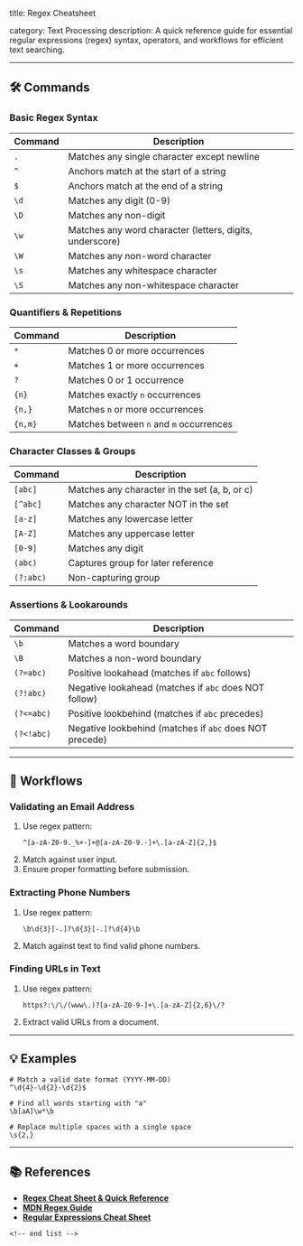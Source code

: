 title: Regex Cheatsheet

category: Text Processing
description: A quick reference guide for essential regular expressions (regex) syntax, operators, and workflows for efficient text searching.

---

## 🛠️ Commands

### **Basic Regex Syntax**

| Command | Description                                              |
| ------- | -------------------------------------------------------- |
| `.`   | Matches any single character except newline              |
| `^`   | Anchors match at the start of a string                   |
| `$`   | Anchors match at the end of a string                     |
| `\d`  | Matches any digit (0-9)                                  |
| `\D`  | Matches any non-digit                                    |
| `\w`  | Matches any word character (letters, digits, underscore) |
| `\W`  | Matches any non-word character                           |
| `\s`  | Matches any whitespace character                         |
| `\S`  | Matches any non-whitespace character                     |

### **Quantifiers & Repetitions**

| Command   | Description                                 |
| --------- | ------------------------------------------- |
| `*`     | Matches 0 or more occurrences               |
| `+`     | Matches 1 or more occurrences               |
| `?`     | Matches 0 or 1 occurrence                   |
| `{n}`   | Matches exactly `n` occurrences           |
| `{n,}`  | Matches `n` or more occurrences           |
| `{n,m}` | Matches between `n` and `m` occurrences |

### **Character Classes & Groups**

| Command     | Description                                   |
| ----------- | --------------------------------------------- |
| `[abc]`   | Matches any character in the set (a, b, or c) |
| `[^abc]`  | Matches any character NOT in the set          |
| `[a-z]`   | Matches any lowercase letter                  |
| `[A-Z]`   | Matches any uppercase letter                  |
| `[0-9]`   | Matches any digit                             |
| `(abc)`   | Captures group for later reference            |
| `(?:abc)` | Non-capturing group                           |

### **Assertions & Lookarounds**

| Command      | Description                                               |
| ------------ | --------------------------------------------------------- |
| `\b`       | Matches a word boundary                                   |
| `\B`       | Matches a non-word boundary                               |
| `(?=abc)`  | Positive lookahead (matches if `abc` follows)           |
| `(?!abc)`  | Negative lookahead (matches if `abc` does NOT follow)   |
| `(?<=abc)` | Positive lookbehind (matches if `abc` precedes)         |
| `(?<!abc)` | Negative lookbehind (matches if `abc` does NOT precede) |

---

## 🔄 Workflows

### **Validating an Email Address**

1. Use regex pattern:
   ```regex
   ^[a-zA-Z0-9._%+-]+@[a-zA-Z0-9.-]+\.[a-zA-Z]{2,}$
   ```
2. Match against user input.
3. Ensure proper formatting before submission.

### **Extracting Phone Numbers**

1. Use regex pattern:
   ```regex
   \b\d{3}[-.]?\d{3}[-.]?\d{4}\b
   ```
2. Match against text to find valid phone numbers.

### **Finding URLs in Text**

1. Use regex pattern:
   ```regex
   https?:\/\/(www\.)?[a-zA-Z0-9-]+\.[a-zA-Z]{2,6}\/?
   ```
2. Extract valid URLs from a document.

---

## 💡 Examples

```regex
# Match a valid date format (YYYY-MM-DD)
^\d{4}-\d{2}-\d{2}$

# Find all words starting with "a"
\b[aA]\w*\b

# Replace multiple spaces with a single space
\s{2,}
```

---

## 📚 References

- **[Regex Cheat Sheet &amp; Quick Reference](https://quickref.me/regex.html)**
- **[MDN Regex Guide](https://developer.mozilla.org/en-US/docs/Web/JavaScript/Guide/Regular_expressions/Cheatsheet)**
- **[Regular Expressions Cheat Sheet](https://cheatography.com/davechild/cheat-sheets/regular-expressions/)**

```
<!-- end list -->
```
